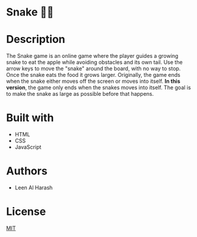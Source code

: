# Snake 🐍🍎

# Description
The Snake game is an online game where the player guides a growing snake to eat the apple while avoiding obstacles and its own tail.
Use the arrow keys to move the "snake" around the board, with no way to stop. Once the snake eats the food it grows larger. 
Originally, the game ends when the snake either moves off the screen or moves into itself. **In this version**, the game only ends when the snakes moves into itself.
The goal is to make the snake as large as possible before that happens.

# Built with
- HTML
- CSS
- JavaScript

# Authors
- Leen Al Harash

# License
[MIT](https://choosealicense.com/licenses/mit/)
